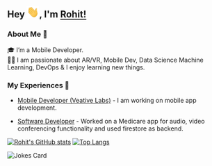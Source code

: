 ## Hey <img src="./images/Hi.gif" width="28px">, I'm [Rohit!](https://nnrohu.github.io)
<!--
### connect with me
<a href="https://www.linkedin.com/in/nnrohu/" target="_blank">
  <img align="left" width="24px" src="https://cdn.jsdelivr.net/npm/simple-icons@v3/icons/linkedin.svg"  />
</a>
<a href="https://twitter.com/nnrohu" target="_blank">
  <img align="left" width="26px" src="https://cdn.jsdelivr.net/npm/simple-icons@v3/icons/twitter.svg" />
</a>
<a href="mailto:nnrohu@gmail.com" target="_blank">
  <img align="left" width="26px" src="https://cdn.jsdelivr.net/npm/simple-icons@v3/icons/gmail.svg" />
</a>
 <a href="https://www.youtube.com/channel/UCBGOUQHNNtNGcGzVq5rIXjw" target="_blank">
  <img align="left" width="26px" src="https://cdn.jsdelivr.net/npm/simple-icons@v3/icons/youtube.svg" />
</a> -->
<!-- <a href="http://dev.to/kunal" target="_blank">
  <img align="left" width="26px" src="https://cdn.jsdelivr.net/npm/simple-icons@v3/icons/medium.svg" />
</a> 

<br />
-->
### About Me 🚀

🎓 I’m a Mobile Developer. </br>
👨‍💻  I am passionate about AR/VR, Mobile Dev, Data Science Machine Learning, DevOps & I enjoy learning new things. </br>

### My Experiences 🙌

- [Mobile Developer (Veative Labs)](https://www.veative.com/) - I am working on mobile app development.

- [Software Developer](http://www.ethermedicare.com/) - Worked on a Medicare app for audio, video conferencing functionality and used firestore as backend.

[![Rohit's GitHub stats](https://github-readme-stats.vercel.app/api?username=nnrohu)](https://github.com/nnrohu/github-readme-stats)
[![Top Langs](https://github-readme-stats.vercel.app/api/top-langs/?username=nnrohu&layout=compact)](https://github.com/nnrohu/github-readme-stats)

![Jokes Card](https://readme-jokes.vercel.app/api?hideBorder&theme=cobalt&qColor=%23944bcc&aColor=%23bbdb51)
